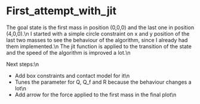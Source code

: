 # First_attempt_with_jit

The goal state is the first mass in position (0,0,0) and the last one in position (4,0,0).\n
I started with a simple circle constraint on x and y position of the last two masses to see the behaviour of the algorithm, since I already had them implemented.\n
The jit function is applied to the transition of the state and the speed of the algorithm is improved a lot.\n

Next steps:\n
- Add box constraints and contact model for it\n
- Tunes the parameter for Q, Q_f and R because the behaviour changes a lot\n
- Add arrow for the force applied to the first mass in the final plot\n
